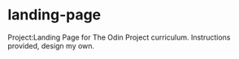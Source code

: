 # landing-page
Project:Landing Page for The Odin Project curriculum. Instructions provided, design my own. 